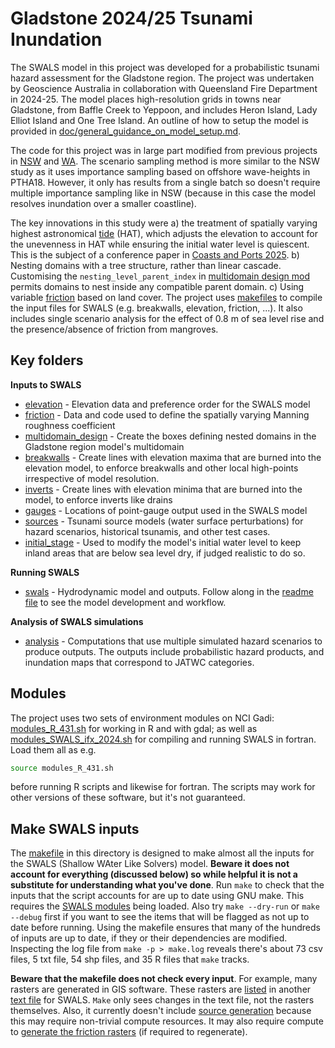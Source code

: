 # Gladstone 2024/25 Tsunami Inundation

The SWALS model in this project was developed for a probabilistic tsunami hazard assessment for the Gladstone region. The project was undertaken by Geoscience Australia in collaboration with Queensland Fire Department in 2024-25. The model places high-resolution grids in towns near Gladstone, from Baffle Creek to Yeppoon, and includes Heron Island, Lady Elliot Island and One Tree Island. An outline of how to setup the model is provided in [doc/general_guidance_on_model_setup.md](doc/general_guideance_on_model_setup.md). 

The code for this project was in large part modified from previous projects in [NSW](../nsw_2023_2024) and [WA](../SW_WA_2021_2024).
The scenario sampling method is more similar to the NSW study as it uses importance sampling based on offshore wave-heights in PTHA18.
However, it only has results from a single batch so doesn't require multiple importance sampling like in NSW (because in this case the model resolves inundation over a smaller coastline).

The key innovations in this study were a) the treatment of spatially varying highest astronomical [tide](tides) (HAT), which adjusts the elevation to account for the unevenness in HAT while ensuring the initial water level is quiescent. This is the subject of a conference paper in [Coasts and Ports 2025](https://coastsandports2025.com.au/). b) Nesting domains with a tree structure, rather than linear cascade. Customising the `nesting_level_parent_index` in [multidomain design mod](swals/model_multidomain_design_mod.f90) permits domains to nest inside any compatible parent domain. c) Using variable [friction](friction) based on land cover. 
The project uses [makefiles](makefile) to compile the input files for SWALS (e.g. breakwalls, elevation, friction, ...). It also includes single scenario analysis for the effect of 0.8 m of sea level rise and the presence/absence of friction from mangroves.


## Key folders

**Inputs to SWALS**
* [elevation](elevation) - Elevation data and preference order for the SWALS model
* [friction](friction) - Data and code used to define the spatially varying Manning roughness coefficient
* [multidomain_design](multidomain_design) - Create the boxes defining nested domains in the Gladstone region model's multidomain
* [breakwalls](breakwalls) - Create lines with elevation maxima that are burned into the elevation model, to enforce breakwalls and other local high-points irrespective of model resolution.
* [inverts](inverts) - Create lines with elevation minima that are burned into the model, to enforce inverts like drains
* [gauges](gauges) - Locations of point-gauge output used in the SWALS model
* [sources](sources) - Tsunami source models (water surface perturbations) for hazard scenarios, historical tsunamis, and other test cases.
* [initial_stage](initial_stage/) - Used to modify the model's initial water level to keep inland areas that are below sea level dry, if judged realistic to do so. 

**Running SWALS**
* [swals](swals) - Hydrodynamic model and outputs. Follow along in the [readme file](swals/README.md) to see the model development and workflow.

**Analysis of SWALS simulations**
* [analysis](analysis) - Computations that use multiple simulated hazard scenarios to produce outputs. The outputs include probabilistic hazard products, and inundation maps that correspond to JATWC categories.

## Modules
The project uses two sets of environment modules on NCI Gadi: [modules_R_431.sh](modules_R_431.sh) for working in R and with gdal; as well as [modules_SWALS_ifx_2024.sh](modules_SWALS_ifx_2024.sh) for compiling and running SWALS in fortran. Load them all as e.g.
```bash
source modules_R_431.sh
```
before running R scripts and likewise for fortran. The scripts may work for other versions of these software, but it's not guaranteed.

## Make SWALS inputs

The [makefile](makefile) in this directory is designed to make almost all the inputs for the SWALS (Shallow WAter Like Solvers) model. **Beware it does not account for everything (discussed below) so while helpful it is not a substitute for understanding what you've done**. Run `make` to check that the inputs that the script accounts for are up to date using GNU make. This requires the [SWALS modules](modules_SWALS_ifx_2024.sh) being loaded. Also try `make --dry-run` or `make --debug` first if you want to see the items that will be flagged as not up to date before running. Using the makefile ensures that many of the hundreds of inputs are up to date, if they or their dependencies are modified. Inspecting the log file from `make -p > make.log` reveals there's about 73 csv files, 5 txt file, 54 shp files, and 35 R files that `make` tracks.

**Beware that the makefile does not check every input**. For example, many rasters are generated in GIS software. These rasters are [listed](elevation/make_swals_elevation_files_preference_list.R) in another [text file](elevation/swals_elevation_files_in_preference_order.txt) for SWALS. `Make` only sees changes in the text file, not the rasters themselves. Also, it currently doesn't include [source generation](sources/hazard/create_initial_conditions_for_scenarios.R) because this may require non-trivial compute resources. It may also require compute to [generate the friction rasters](friction/make_friction_rasters.R) (if required to regenerate).
